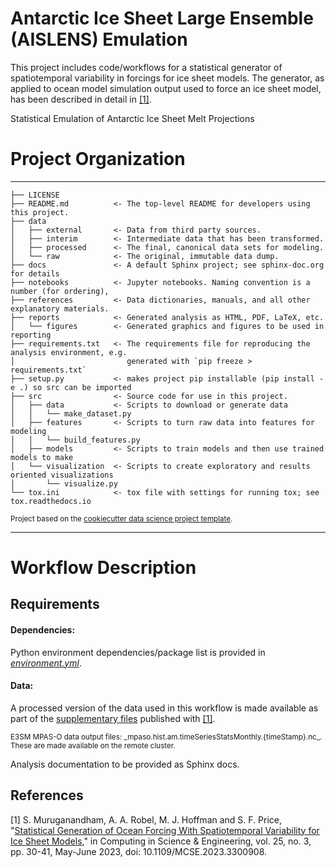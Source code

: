 Antarctic Ice Sheet Large Ensemble (AISLENS) Emulation
======================================================

This project includes code/workflows for a statistical generator of spatiotemporal variability in forcings for ice sheet models. The generator, as applied to ocean model simulation output used to force an ice sheet model, has been described in detail in [[1]](#1).

Statistical Emulation of Antarctic Ice Sheet Melt Projections

# Project Organization
------------

    ├── LICENSE
    ├── README.md          <- The top-level README for developers using this project.
    ├── data
    │   ├── external       <- Data from third party sources.
    │   ├── interim        <- Intermediate data that has been transformed.
    │   ├── processed      <- The final, canonical data sets for modeling.
    │   └── raw            <- The original, immutable data dump.
    ├── docs               <- A default Sphinx project; see sphinx-doc.org for details
    ├── notebooks          <- Jupyter notebooks. Naming convention is a number (for ordering),
    ├── references         <- Data dictionaries, manuals, and all other explanatory materials.
    ├── reports            <- Generated analysis as HTML, PDF, LaTeX, etc.
    │   └── figures        <- Generated graphics and figures to be used in reporting
    ├── requirements.txt   <- The requirements file for reproducing the analysis environment, e.g.
    │                         generated with `pip freeze > requirements.txt`
    ├── setup.py           <- makes project pip installable (pip install -e .) so src can be imported
    ├── src                <- Source code for use in this project.
    │   ├── data           <- Scripts to download or generate data
    │   │   └── make_dataset.py
    │   ├── features       <- Scripts to turn raw data into features for modeling
    │   │   └── build_features.py
    │   ├── models         <- Scripts to train models and then use trained models to make
    │   └── visualization  <- Scripts to create exploratory and results oriented visualizations
    │       └── visualize.py
    └── tox.ini            <- tox file with settings for running tox; see tox.readthedocs.io

<p><small>Project based on the <a target="_blank" href="https://drivendata.github.io/cookiecutter-data-science/">cookiecutter data science project template</a>.</small></p>

--------
# Workflow Description

## Requirements
#### Dependencies:
Python environment dependencies/package list is provided in [_environment.yml_](https://github.com/mshiv/aislens_emulation/blob/main/environment.yml).

#### Data:

A processed version of the data used in this workflow is made available as part of the [supplementary files](https://zenodo.org/doi/10.5281/zenodo.7633996) published with [[1]](#1).
<p><small>E3SM MPAS-O data output files: _mpaso.hist.am.timeSeriesStatsMonthly.{timeStamp}.nc_. These are made available on the remote cluster.</small></p>


Analysis documentation to be provided as Sphinx docs.

## References
<a id="1">[1]</a>
S. Muruganandham, A. A. Robel, M. J. Hoffman and S. F. Price, "[Statistical Generation of Ocean Forcing With Spatiotemporal Variability for Ice Sheet Models](https://ieeexplore.ieee.org/document/10201387)," in Computing in Science & Engineering, vol. 25, no. 3, pp. 30-41, May-June 2023, doi: 10.1109/MCSE.2023.3300908.

